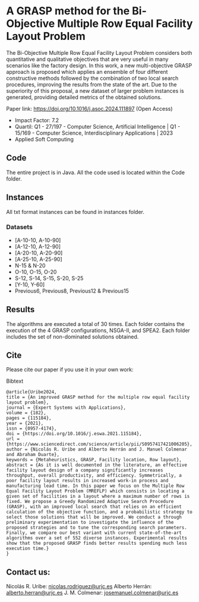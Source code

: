 # A GRASP method for the Bi-Objective Multiple Row Equal Facility Layout Problem

The Bi-Objective Multiple Row Equal Facility Layout Problem considers both quantitative and qualitative objectives that are very useful in many scenarios like the factory design. In this work, a new multi-objective GRASP approach is proposed which applies an ensemble of four different constructive methods followed by the combination of two local search procedures, improving the results from the state of the art. Due to the superiority of this proposal, a new dataset of larger problem instances is generated, providing detailed metrics of the obtained solutions.

Paper link: https://doi.org/10.1016/j.asoc.2024.111897 (Open Access)


* Impact Factor: 7.2  
* Quartil: Q1 - 27/197 - Computer Science, Artificial Intelligence |
           Q1 - 15/169 - Computer Science, Interdisciplinary Applications | 2023  
* Applied Soft Computing

## Code
The entire project is in Java. All the code used is located within the Code folder.

## Instances
All txt format instances can be found in instances folder.

### Datasets
+ [A-10-10, A-10-90]
+ [A-12-10, A-12-90]
+ [A-20-10, A-20-90]
+ [A-25-10, A-25-90]
+ N-15 & N-20
+ O-10, O-15, O-20
+ S-12, S-14, S-15, S-20, S-25
+ [Y-10, Y-60]
+ Previous6, Previous8, Previous12 & Previous15
  
## Results
The algorithms are executed a total of 30 times. 
Each folder contains the execution of the 4 GRASP configurations, NSGA-II, and SPEA2. 
Each folder includes the set of non-dominated solutions obtained.
 
## Cite
Please cite our paper if you use it in your own work:

Bibtext
```
@article{Uribe2024,
title = {An improved GRASP method for the multiple row equal facility layout problem},
journal = {Expert Systems with Applications},
volume = {182},
pages = {115184},
year = {2021},
issn = {0957-4174},
doi = {https://doi.org/10.1016/j.eswa.2021.115184},
url = {https://www.sciencedirect.com/science/article/pii/S0957417421006205},
author = {Nicolás R. Uribe and Alberto Herrán and J. Manuel Colmenar and Abraham Duarte},
keywords = {Metaheuristics, GRASP, Facility location, Row layout},
abstract = {As it is well documented in the literature, an effective facility layout design of a company significantly increases throughput, overall productivity, and efficiency. Symmetrically, a poor facility layout results in increased work-in process and manufacturing lead time. In this paper we focus on the Multiple Row Equal Facility Layout Problem (MREFLP) which consists in locating a given set of facilities in a layout where a maximum number of rows is fixed. We propose a Greedy Randomized Adaptive Search Procedure (GRASP), with an improved local search that relies on an efficient calculation of the objective function, and a probabilistic strategy to select those solutions that will be improved. We conduct a through preliminary experimentation to investigate the influence of the proposed strategies and to tune the corresponding search parameters. Finally, we compare our best variant with current state-of-the-art algorithms over a set of 552 diverse instances. Experimental results show that the proposed GRASP finds better results spending much less execution time.}
}
```
## Contact us:
Nicolás R. Uribe: nicolas.rodriguez@urjc.es
Alberto Herrán: alberto.herran@urjc.es
J. M. Colmenar: josemanuel.colmenar@urjc.es

 
